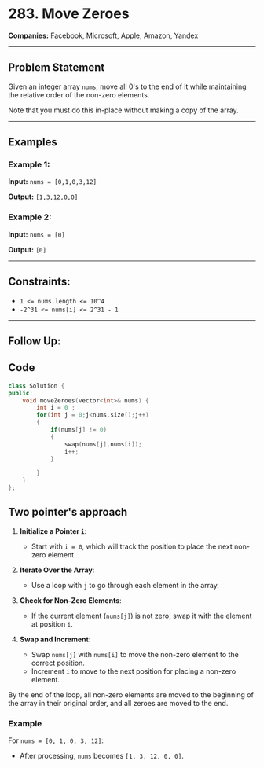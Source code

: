 
# 283. Move Zeroes

**Companies:** Facebook, Microsoft, Apple, Amazon, Yandex

---

## Problem Statement

Given an integer array `nums`, move all 0's to the end of it while maintaining the relative order of the non-zero elements.

Note that you must do this in-place without making a copy of the array.

---

## Examples

### Example 1:

**Input:** `nums = [0,1,0,3,12]`

**Output:** `[1,3,12,0,0]`

### Example 2:

**Input:** `nums = [0]`

**Output:** `[0]`

---

## Constraints:

- `1 <= nums.length <= 10^4`
- `-2^31 <= nums[i] <= 2^31 - 1`

---

## Follow Up:

## Code

```cpp
class Solution {
public:
    void moveZeroes(vector<int>& nums) {
        int i = 0 ;
        for(int j = 0;j<nums.size();j++)
        {
            if(nums[j] != 0)
            {
                swap(nums[j],nums[i]);
                i++;
            }

        }
    }
};
```
## Two pointer's approach
1. **Initialize a Pointer `i`**: 
   - Start with `i = 0`, which will track the position to place the next non-zero element.

2. **Iterate Over the Array**:
   - Use a loop with `j` to go through each element in the array.

3. **Check for Non-Zero Elements**:
   - If the current element (`nums[j]`) is not zero, swap it with the element at position `i`.

4. **Swap and Increment**:
   - Swap `nums[j]` with `nums[i]` to move the non-zero element to the correct position.
   - Increment `i` to move to the next position for placing a non-zero element.

By the end of the loop, all non-zero elements are moved to the beginning of the array in their original order, and all zeroes are moved to the end.

### Example

For `nums = [0, 1, 0, 3, 12]`:

- After processing, `nums` becomes `[1, 3, 12, 0, 0]`.

